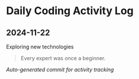 # Daily Coding Activity Log

## 2024-11-22

Exploring new technologies

> Every expert was once a beginner.

*Auto-generated commit for activity tracking*
